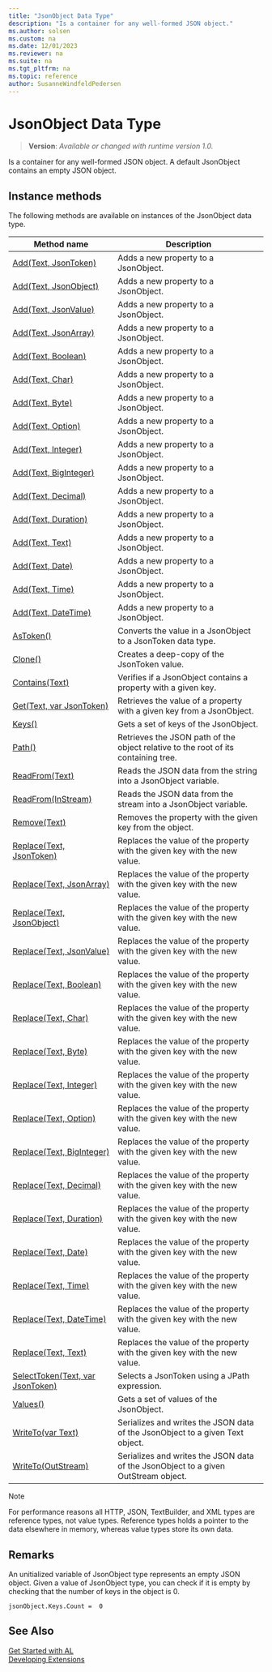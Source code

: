 ```yaml
---
title: "JsonObject Data Type"
description: "Is a container for any well-formed JSON object."
ms.author: solsen
ms.custom: na
ms.date: 12/01/2023
ms.reviewer: na
ms.suite: na
ms.tgt_pltfrm: na
ms.topic: reference
author: SusanneWindfeldPedersen
---
```

[//]: # (START>DO_NOT_EDIT)
[//]: # (IMPORTANT:Do not edit any of the content between here and the END>DO_NOT_EDIT.)
[//]: # (Any modifications should be made in the .xml files in the ModernDev repo.)
# JsonObject Data Type
> **Version**: _Available or changed with runtime version 1.0._

Is a container for any well-formed JSON object. A default JsonObject contains an empty JSON object.



## Instance methods
The following methods are available on instances of the JsonObject data type.

|Method name|Description|
|-----------|-----------|
|[Add(Text, JsonToken)](jsonobject-add-string-jsontoken-method.md)|Adds a new property to a JsonObject.|
|[Add(Text, JsonObject)](jsonobject-add-string-jsonobject-method.md)|Adds a new property to a JsonObject.|
|[Add(Text, JsonValue)](jsonobject-add-string-jsonvalue-method.md)|Adds a new property to a JsonObject.|
|[Add(Text, JsonArray)](jsonobject-add-string-jsonarray-method.md)|Adds a new property to a JsonObject.|
|[Add(Text, Boolean)](jsonobject-add-string-boolean-method.md)|Adds a new property to a JsonObject.|
|[Add(Text, Char)](jsonobject-add-string-char-method.md)|Adds a new property to a JsonObject.|
|[Add(Text, Byte)](jsonobject-add-string-byte-method.md)|Adds a new property to a JsonObject.|
|[Add(Text, Option)](jsonobject-add-string-option-method.md)|Adds a new property to a JsonObject.|
|[Add(Text, Integer)](jsonobject-add-string-integer-method.md)|Adds a new property to a JsonObject.|
|[Add(Text, BigInteger)](jsonobject-add-string-biginteger-method.md)|Adds a new property to a JsonObject.|
|[Add(Text, Decimal)](jsonobject-add-string-decimal-method.md)|Adds a new property to a JsonObject.|
|[Add(Text, Duration)](jsonobject-add-string-duration-method.md)|Adds a new property to a JsonObject.|
|[Add(Text, Text)](jsonobject-add-string-string-method.md)|Adds a new property to a JsonObject.|
|[Add(Text, Date)](jsonobject-add-string-date-method.md)|Adds a new property to a JsonObject.|
|[Add(Text, Time)](jsonobject-add-string-time-method.md)|Adds a new property to a JsonObject.|
|[Add(Text, DateTime)](jsonobject-add-string-datetime-method.md)|Adds a new property to a JsonObject.|
|[AsToken()](jsonobject-astoken-method.md)|Converts the value in a JsonObject to a JsonToken data type.|
|[Clone()](jsonobject-clone-method.md)|Creates a deep-copy of the JsonToken value.|
|[Contains(Text)](jsonobject-contains-method.md)|Verifies if a JsonObject contains a property with a given key.|
|[Get(Text, var JsonToken)](jsonobject-get-method.md)|Retrieves the value of a property with a given key from a JsonObject.|
|[Keys()](jsonobject-keys-method.md)|Gets a set of keys of the JsonObject.|
|[Path()](jsonobject-path-method.md)|Retrieves the JSON path of the object relative to the root of its containing tree.|
|[ReadFrom(Text)](jsonobject-readfrom-string-method.md)|Reads the JSON data from the string into a JsonObject variable.|
|[ReadFrom(InStream)](jsonobject-readfrom-instream-method.md)|Reads the JSON data from the stream into a JsonObject variable.|
|[Remove(Text)](jsonobject-remove-method.md)|Removes the property with the given key from the object.|
|[Replace(Text, JsonToken)](jsonobject-replace-string-jsontoken-method.md)|Replaces the value of the property with the given key with the new value.|
|[Replace(Text, JsonArray)](jsonobject-replace-string-jsonarray-method.md)|Replaces the value of the property with the given key with the new value.|
|[Replace(Text, JsonObject)](jsonobject-replace-string-jsonobject-method.md)|Replaces the value of the property with the given key with the new value.|
|[Replace(Text, JsonValue)](jsonobject-replace-string-jsonvalue-method.md)|Replaces the value of the property with the given key with the new value.|
|[Replace(Text, Boolean)](jsonobject-replace-string-boolean-method.md)|Replaces the value of the property with the given key with the new value.|
|[Replace(Text, Char)](jsonobject-replace-string-char-method.md)|Replaces the value of the property with the given key with the new value.|
|[Replace(Text, Byte)](jsonobject-replace-string-byte-method.md)|Replaces the value of the property with the given key with the new value.|
|[Replace(Text, Integer)](jsonobject-replace-string-integer-method.md)|Replaces the value of the property with the given key with the new value.|
|[Replace(Text, Option)](jsonobject-replace-string-option-method.md)|Replaces the value of the property with the given key with the new value.|
|[Replace(Text, BigInteger)](jsonobject-replace-string-biginteger-method.md)|Replaces the value of the property with the given key with the new value.|
|[Replace(Text, Decimal)](jsonobject-replace-string-decimal-method.md)|Replaces the value of the property with the given key with the new value.|
|[Replace(Text, Duration)](jsonobject-replace-string-duration-method.md)|Replaces the value of the property with the given key with the new value.|
|[Replace(Text, Date)](jsonobject-replace-string-date-method.md)|Replaces the value of the property with the given key with the new value.|
|[Replace(Text, Time)](jsonobject-replace-string-time-method.md)|Replaces the value of the property with the given key with the new value.|
|[Replace(Text, DateTime)](jsonobject-replace-string-datetime-method.md)|Replaces the value of the property with the given key with the new value.|
|[Replace(Text, Text)](jsonobject-replace-string-string-method.md)|Replaces the value of the property with the given key with the new value.|
|[SelectToken(Text, var JsonToken)](jsonobject-selecttoken-method.md)|Selects a JsonToken using a JPath expression.|
|[Values()](jsonobject-values-method.md)|Gets a set of values of the JsonObject.|
|[WriteTo(var Text)](jsonobject-writeto-text-method.md)|Serializes and writes the JSON data of the JsonObject to a given Text object.|
|[WriteTo(OutStream)](jsonobject-writeto-outstream-method.md)|Serializes and writes the JSON data of the JsonObject to a given OutStream object.|

[//]: # (IMPORTANT: END>DO_NOT_EDIT)

> [!NOTE]  
> For performance reasons all HTTP, JSON, TextBuilder, and XML types are reference types, not value types. Reference types holds a pointer to the data elsewhere in memory, whereas value types store its own data.

## Remarks 
An unitialized variable of JsonObject type represents an empty JSON object. Given a value of JsonObject type, you can check if it is empty by checking that the number of keys in the object is 0.

```
jsonObject.Keys.Count =  0
```

## See Also
[Get Started with AL](../../devenv-get-started.md)  
[Developing Extensions](../../devenv-dev-overview.md)  